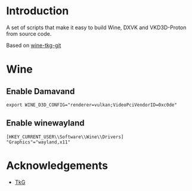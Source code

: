 # Introduction

A set of scripts that make it easy to build Wine, DXVK and VKD3D-Proton from source code.

Based on [wine-tkg-git](https://github.com/Frogging-Family/wine-tkg-git)


# Wine
## Enable Damavand
```
export WINE_D3D_CONFIG="renderer=vulkan;VideoPciVendorID=0xc0de"
```

## Enable winewayland
```reg
[HKEY_CURRENT_USER\\Software\\Wine\\Drivers]
"Graphics"="wayland,x11"
```

# Acknowledgements
* [TkG](https://github.com/Tk-Glitch)

